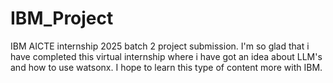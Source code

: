 # IBM_Project
IBM AICTE internship 2025 batch 2 project submission. I'm so glad that i have completed this virtual internship where i have got an idea about LLM's and how to use watsonx. I hope to learn this type of content more with IBM.
